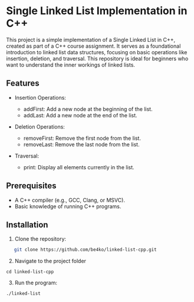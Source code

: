 # Single Linked List Implementation in C++
This project is a simple implementation of a Single Linked List in C++, created as part of a C++ course assignment. It serves as a foundational introduction to linked list data structures, focusing on basic operations like insertion, deletion, and traversal. This repository is ideal for beginners who want to understand the inner workings of linked lists.

## Features
- Insertion Operations:
   - addFirst: Add a new node at the beginning of the list.
   - addLast: Add a new node at the end of the list.

- Deletion Operations:
   - removeFirst: Remove the first node from the list.
   - removeLast: Remove the last node from the list.

- Traversal:
   - print: Display all elements currently in the list.

## Prerequisites
- A C++ compiler (e.g., GCC, Clang, or MSVC).
- Basic knowledge of running C++ programs.

## Installation
1. Clone the repository:
```bash
   git clone https://github.com/be4ko/linked-list-cpp.git
```

2. Navigate to the project folder
```
cd linked-list-cpp
```

3. Run the program:
```bash
./linked-list
```



